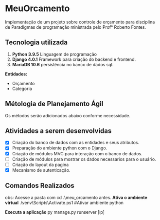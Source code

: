 # MeuOrcamento

Implementação de um projeto sobre controle de orçamento para disciplina de Paradigmas de programação ministrada pelo Prof° Roberto Fontes.

## Tecnologia utilizada
1. **Python 3.9.5** Linguagem de programação
2. **Django 4.0.1** Framework para criação do backend e frontend.
3. **MariaDB 10.6** persistência no banco de dados sql.

**Entidades:** 
* Orçamento
* Categoria

## Métologia de Planejamento Ágil
Os métodos serão adicionados abaixo conforme necessidade.

## Atividades a serem desenvolvidas
- [x] Criação do banco de dados com as entidades e seus atributos.
- [x] Preparação do ambiente python com o Django.
- [x] Criação de módulos MVC para interação com o banco de dados.
- [ ] Criação de módulos para mostrar os dados necessarios para o usuário.
- [ ] Criação do layout da pagina
- [x] Mecanismo de autenticação.

## Comandos Realizados
obs: Acesse a pasta com cd .\meu_orcamento antes.
**Ativa o ambiente virtual** .\venv\Scripts\Activate.ps1 #Ativar ambiente python

**Executa a aplicação** py manage.py runserver [ip]
